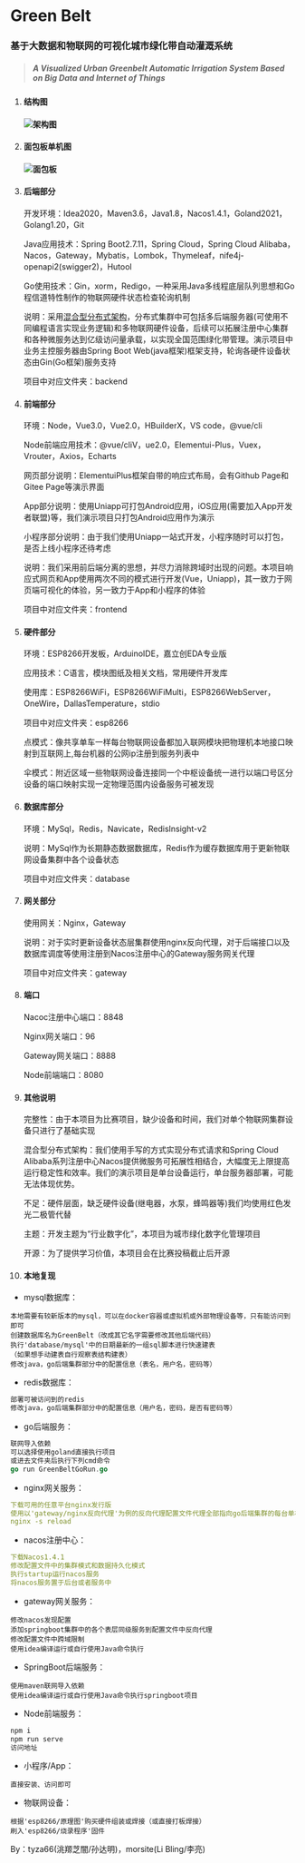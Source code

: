 # Green Belt
### 基于大数据和物联网的可视化城市绿化带自动灌溉系统
> ##### *A Visualized Urban Greenbelt Automatic Irrigation System Based on Big Data and Internet of Things*
>

1. #### 结构图

   #### ![架构图](./文档/架构图.png)

2. #### 面包板单机图

   #### ![面包板](./文档/面包板.jpg)

3. #### 后端部分

   开发环境：Idea2020，Maven3.6，Java1.8，Nacos1.4.1，Goland2021，Golang1.20，Git

   Java应用技术：Spring Boot2.7.11，Spring Cloud，Spring Cloud Alibaba，Nacos，Gateway，Mybatis，Lombok，Thymeleaf，nife4j-openapi2(swigger2)，Hutool

   Go使用技术：Gin，xorm，Redigo，一种采用Java多线程底层队列思想和Go程信道特性制作的物联网硬件状态检查轮询机制

   说明：采用[混合型分布式架构](#其他说明)，分布式集群中可包括多后端服务器(可使用不同编程语言实现业务逻辑)和多物联网硬件设备，后续可以拓展注册中心集群和各种微服务达到亿级访问量承载，以实现全国范围绿化带管理。演示项目中业务主控服务器由Spring Boot Web(java框架)框架支持，轮询各硬件设备状态由Gin(Go框架)服务支持

   项目中对应文件夹：backend

4. #### 前端部分

   环境：Node，Vue3.0，Vue2.0，HBuilderX，VS code，@vue/cli

   Node前端应用技术：@vue/cliV，ue2.0，Elementui-Plus，Vuex，Vrouter，Axios，Echarts

   网页部分说明：ElementuiPlus框架自带的响应式布局，会有Github Page和Gitee Page等演示界面

   App部分说明：使用Uniapp可打包Android应用，iOS应用(需要加入App开发者联盟)等，我们演示项目只打包Android应用作为演示

   小程序部分说明：由于我们使用Uniapp一站式开发，小程序随时可以打包，是否上线小程序还待考虑

   说明：我们采用前后端分离的思想，并尽力消除跨域时出现的问题。本项目响应式网页和App使用两次不同的模式进行开发(Vue，Uniapp)，其一致力于网页端可视化的体验，另一致力于App和小程序的体验

   项目中对应文件夹：frontend

5. #### 硬件部分

   环境：ESP8266开发板，ArduinoIDE，嘉立创EDA专业版

   应用技术：C语言，模块图纸及相关文档，常用硬件开发库

   使用库：ESP8266WiFi，ESP8266WiFiMulti，ESP8266WebServer，OneWire，DallasTemperature，stdio

   项目中对应文件夹：esp8266

   点模式：像共享单车一样每台物联网设备都加入联网模块把物理机本地接口映射到互联网上,每台机器的公网ip注册到服务列表中

   伞模式：附近区域一些物联网设备连接同一个中枢设备统一进行以端口号区分设备的端口映射实现一定物理范围内设备服务可被发现

6. #### 数据库部分

   环境：MySql，Redis，Navicate，RedisInsight-v2

   说明：MySql作为长期静态数据数据库，Redis作为缓存数据库用于更新物联网设备集群中各个设备状态

   项目中对应文件夹：database

7. #### 网关部分

   使用网关：Nginx，Gateway

   说明：对于实时更新设备状态层集群使用nginx反向代理，对于后端接口以及数据库调度等使用注册到Nacos注册中心的Gateway服务网关代理

   项目中对应文件夹：gateway

8. #### 端口

   Nacoc注册中心端口：8848

   Nginx网关端口：96

   Gateway网关端口：8888

   Node前端端口：8080

9. #### 其他说明

   完整性：由于本项目为比赛项目，缺少设备和时间，我们对单个物联网集群设备只进行了基础实现

   混合型分布式架构：我们使用手写的方式实现分布式请求和Spring Cloud Alibaba系列注册中心Nacos提供微服务可拓展性相结合，大幅度无上限提高运行稳定性和效率。我们的演示项目是单台设备运行，单台服务器部署，可能无法体现优势。

   不足：硬件层面，缺乏硬件设备(继电器，水泵，蜂鸣器等)我们均使用红色发光二极管代替

   主题：开发主题为“行业数字化”，本项目为城市绿化数字化管理项目

   开源：为了提供学习价值，本项目会在比赛投稿截止后开源

10. #### 本地复现

   - mysql数据库：

   ```mysql
   本地需要有较新版本的mysql，可以在docker容器或虚拟机或外部物理设备等，只有能访问到即可
   创建数据库名为GreenBelt（改成其它名字需要修改其他后端代码）
   执行'database/mysql'中的日期最新的一组sql脚本进行快速建表
   （如果想手动建表自行观察表结构建表）
   修改java，go后端集群部分中的配置信息（表名，用户名，密码等）
   ```

   - redis数据库：

   ```sql
   部署可被访问到的redis
   修改java，go后端集群部分中的配置信息（用户名，密码，是否有密码等）
   ```

   - go后端服务：

   ```go
   联网导入依赖
   可以选择使用goland直接执行项目
   或进去文件夹后执行下列cmd命令
   go run GreenBeltGoRun.go
   ```

   - nginx网关服务：

   ```yml
   下载可用的任意平台nginx发行版
   使用以'gateway/nginx反向代理'为例的反向代理配置文件代理全部指向go后端集群的每台单机设备的地址
   nginx -s reload
   ```

   - nacos注册中心：

   ```yml
   下载Nacos1.4.1
   修改配置文件中的集群模式和数据持久化模式
   执行startup运行nacos服务
   将nacos服务置于后台或者服务中
   ```

   - gateway网关服务：

   ```
   修改nacos发现配置
   添加springboot集群中的各个表层同级服务到配置文件中反向代理
   修改配置文件中跨域限制
   使用idea编译运行或自行使用Java命令执行
   ```

   - SpringBoot后端服务：

   ```
   使用maven联网导入依赖
   使用idea编译运行或自行使用Java命令执行springboot项目
   ```

   - Node前端服务：

   ```javascript
   npm i
   npm run serve
   访问地址
   ```

   - 小程序/App：

   ```
   直接安装、访问即可
   ```

   - 物联网设备：

   ```
   根据'esp8266/原理图'购买硬件组装或焊接（或直接打板焊接）
   刷入'esp8266/烧录程序'固件
   ```

By：tyza66(洮羱芝闇/孙达明)，morsite(Li Bling/李亮)
